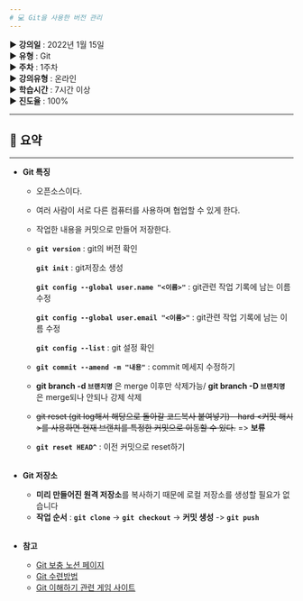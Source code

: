 ```yaml
---
# 💻 Git을 사용한 버전 관리
---
```


▶ **강의일** : 2022년 1월 15일  
▶ **유형** : Git  
▶ **주차** : 1주차  
▶ **강의유형** : 온라인  
▶ **학습시간** : 7시간 이상  
▶ **진도율** : 100%  

---
## 📖 요약
---

- **Git 특징**
    - 오픈소스이다.
    - 여러 사람이 서로 다른 컴퓨터를 사용하며 협업할 수 있게 한다.
    - 작업한 내용을 커밋으로 만들어 저장한다.
    - **`git version`** : git의 버전 확인
        
        **`git init`** : git저장소 생성
        
        **`git config --global user.name "<이름>"`** : git관련 작업 기록에 남는 이름 수정
        
        **`git config --global user.email "<이름>"`** : git관련 작업 기록에 남는 이름 수정
        
        **`git config --list`** : git 설정 확인
        
    - **`git commit --amend -m "내용"`** : commit 메세지 수정하기
    - **git branch -d `브랜치명`** 은 merge 이후만 삭제가능/ **git branch -D `브랜치명`** 은 merge되나 안되나 강제 삭제
    - ~~git reset (git log해서 해당으로 돌아갈 코드복사 붙여넣기)—hard <커밋 해시>를 사용하면 현재 브랜치를 특정한 커밋으로 이동할 수 있다.~~ => **보류**
    - **`git reset HEAD^`** : 이전 커밋으로 reset하기<br/><br/> 


- **Git 저장소**
    - **미리 만들어진 원격 저장소**를 복사하기 때문에 로컬 저장소를 생성할 필요가 없습니다
    - **작업 순서** : **`git clone`** -> **`git checkout`** -> **커밋 생성** -> **`git push`** <br/><br/>


- **참고**
    - [Git 보충 노션 페이지](https://www.notion.so/AI-4-Git-49fdf97b455c4533b7d87927d5d2ea90)
    - [Git 수련방법](https://github.com/egoingsb/offline/wiki/git#%EC%88%98%EB%A0%A8)
    - [Git 이해하기 관련 게임 사이트](https://learngitbranching.js.org/?locale=ko)